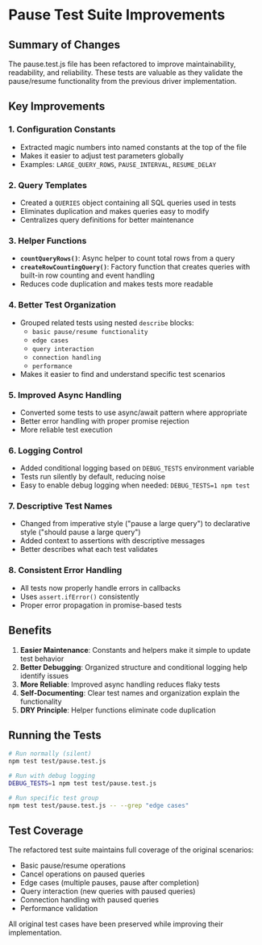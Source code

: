 # Pause Test Suite Improvements

## Summary of Changes

The pause.test.js file has been refactored to improve maintainability, readability, and reliability. These tests are valuable as they validate the pause/resume functionality from the previous driver implementation.

## Key Improvements

### 1. **Configuration Constants**
- Extracted magic numbers into named constants at the top of the file
- Makes it easier to adjust test parameters globally
- Examples: `LARGE_QUERY_ROWS`, `PAUSE_INTERVAL`, `RESUME_DELAY`

### 2. **Query Templates**
- Created a `QUERIES` object containing all SQL queries used in tests
- Eliminates duplication and makes queries easy to modify
- Centralizes query definitions for better maintenance

### 3. **Helper Functions**
- **`countQueryRows()`**: Async helper to count total rows from a query
- **`createRowCountingQuery()`**: Factory function that creates queries with built-in row counting and event handling
- Reduces code duplication and makes tests more readable

### 4. **Better Test Organization**
- Grouped related tests using nested `describe` blocks:
  - `basic pause/resume functionality`
  - `edge cases`
  - `query interaction`
  - `connection handling`
  - `performance`
- Makes it easier to find and understand specific test scenarios

### 5. **Improved Async Handling**
- Converted some tests to use async/await pattern where appropriate
- Better error handling with proper promise rejection
- More reliable test execution

### 6. **Logging Control**
- Added conditional logging based on `DEBUG_TESTS` environment variable
- Tests run silently by default, reducing noise
- Easy to enable debug logging when needed: `DEBUG_TESTS=1 npm test`

### 7. **Descriptive Test Names**
- Changed from imperative style ("pause a large query") to declarative style ("should pause a large query")
- Added context to assertions with descriptive messages
- Better describes what each test validates

### 8. **Consistent Error Handling**
- All tests now properly handle errors in callbacks
- Uses `assert.ifError()` consistently
- Proper error propagation in promise-based tests

## Benefits

1. **Easier Maintenance**: Constants and helpers make it simple to update test behavior
2. **Better Debugging**: Organized structure and conditional logging help identify issues
3. **More Reliable**: Improved async handling reduces flaky tests
4. **Self-Documenting**: Clear test names and organization explain the functionality
5. **DRY Principle**: Helper functions eliminate code duplication

## Running the Tests

```bash
# Run normally (silent)
npm test test/pause.test.js

# Run with debug logging
DEBUG_TESTS=1 npm test test/pause.test.js

# Run specific test group
npm test test/pause.test.js -- --grep "edge cases"
```

## Test Coverage

The refactored test suite maintains full coverage of the original scenarios:
- Basic pause/resume operations
- Cancel operations on paused queries
- Edge cases (multiple pauses, pause after completion)
- Query interaction (new queries with paused queries)
- Connection handling with paused queries
- Performance validation

All original test cases have been preserved while improving their implementation.